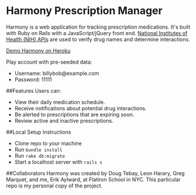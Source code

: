 # Harmony Prescription Manager
Harmony is a web application for tracking prescription medications. It's built with Ruby on Rails with a JavaScript/jQuery front end. <a href="https://rxnav.nlm.nih.gov/APIsOverview.html" target="_blank">National Institutes of Health (NIH) APIs</a> are used to verify drug names and determine interactions.

<a href="http://harmony-rx-manager.herokuapp.com/" target='_blank'>Demo Harmony on Heroku</a>

Play account with pre-seeded data:
* Username: <span>billybob</span>@example.com
* Password: 11111

##Features
Users can:
* View their daily medication schedule.
* Receive notifications about potential drug interactions.
* Be alerted to prescriptions that are expiring soon.
* Review active and inactive prescriptions.

##Local Setup Instructions
* Clone repo to your machine
* Run `bundle install`
* Run `rake db:migrate`
* Start a localhost server with `rails s`

##Collaborators
Harmony was created by Doug Tebay, Leon Harary, Greg Marquet, and me, Erik Aylward, at Flatiron School in NYC. This particular repo is my personal copy of the project.
